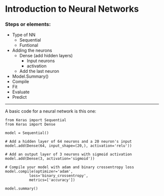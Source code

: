# Introduction to Neural Networks


### Steps or elements:
- Type of NN 
  - Sequential
  - Funtional
- Adding the neurons
  - Dense (add hidden layers)
    - Input neurons
    - activation
  - Add the last neuron
- Model.Summary()
- Compile
- Fit
- Evaluate
- Predict

----------

A basic code for a neural network is this one:
`````````````````
from Keras import Sequential
from Keras import Dense

model = Sequential()

# Add a hidden layer of 64 neurons and a 20 neuron's input
model.add(Dense(64, input_shape=(20,), activation='relu'))

# Add an output layer of 3 neurons with sigmoid activation
model.add(Dense(3, activation='sigmoid'))

# Compile your model with adam and binary crossentropy loss
model.compile(optimizer='adam',
           loss='binary_crossentropy',
           metrics=['accuracy'])

model.summary()

`````````````````
